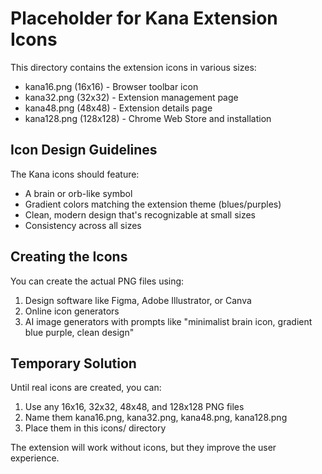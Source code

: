 # Placeholder for Kana Extension Icons

This directory contains the extension icons in various sizes:

- kana16.png (16x16) - Browser toolbar icon
- kana32.png (32x32) - Extension management page  
- kana48.png (48x48) - Extension details page
- kana128.png (128x128) - Chrome Web Store and installation

## Icon Design Guidelines

The Kana icons should feature:
- A brain or orb-like symbol
- Gradient colors matching the extension theme (blues/purples)
- Clean, modern design that's recognizable at small sizes
- Consistency across all sizes

## Creating the Icons

You can create the actual PNG files using:
1. Design software like Figma, Adobe Illustrator, or Canva
2. Online icon generators
3. AI image generators with prompts like "minimalist brain icon, gradient blue purple, clean design"

## Temporary Solution

Until real icons are created, you can:
1. Use any 16x16, 32x32, 48x48, and 128x128 PNG files
2. Name them kana16.png, kana32.png, kana48.png, kana128.png
3. Place them in this icons/ directory

The extension will work without icons, but they improve the user experience.
